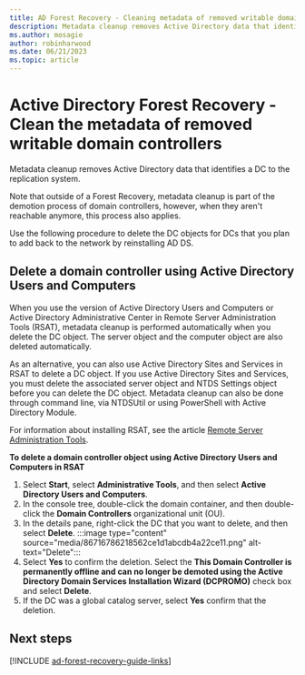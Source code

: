```yaml
---
title: AD Forest Recovery - Cleaning metadata of removed writable domain controllers  
description: Metadata cleanup removes Active Directory data that identifies a DC to the replication system. Note that outside of a Forest Recovery, metadata cleanup is part of the demotion process of domain controllers, however, when they aren't reachable anymore, this process also applies. Use the following procedure to delete the DC objects for DCs that you plan to add back to the network by reinstalling AD DS.
ms.author: mosagie
author: robinharwood
ms.date: 06/21/2023
ms.topic: article
---
```


# Active Directory Forest Recovery -  Clean the metadata of removed writable domain controllers

> 

Metadata cleanup removes Active Directory data that identifies a DC to the
replication system.

Note that outside of a Forest Recovery, metadata cleanup is part of the
demotion process of domain controllers, however, when they aren't reachable
anymore, this process also applies.

Use the following procedure to delete the DC objects for DCs that you plan to
add back to the network by reinstalling AD DS.

## Delete a domain controller using Active Directory Users and Computers

When you use the version of Active Directory Users and Computers or Active
Directory Administrative Center in Remote Server Administration Tools (RSAT),
metadata cleanup is performed automatically when you delete the DC object. The
server object and the computer object are also deleted automatically.

As an alternative, you can also use Active Directory Sites and Services in RSAT
to delete a DC object. If you use Active Directory Sites and Services, you must
delete the associated server object and NTDS Settings object before you can
delete the DC object. Metadata cleanup can also be done through command line,
via NTDSUtil or using PowerShell with Active Directory Module.

For information about installing RSAT, see the article [Remote Server Administration Tools](/windows-server/remote/remote-server-administration-tools).

**To delete a domain controller object using Active Directory Users and
Computers in RSAT**

1. Select **Start**, select **Administrative Tools**, and then select **Active
    Directory Users and Computers**.
1. In the console tree, double-click the domain container, and then
    double-click the **Domain Controllers** organizational unit (OU).
1. In the details pane, right-click the DC that you want to delete, and then
    select **Delete**.
    :::image type="content" source="media/86716786218562ce1d1abcdb4a22ce11.png" alt-text="Delete":::
1. Select **Yes** to confirm the deletion. Select the **This Domain Controller
    is permanently offline and can no longer be demoted using the Active
    Directory Domain Services Installation Wizard (DCPROMO)** check box and
    select **Delete**.
1. If the DC was a global catalog server, select **Yes** confirm that the
    deletion.

## Next steps

[!INCLUDE [ad-forest-recovery-guide-links](includes/ad-forest-recovery-guide-links.md)]
